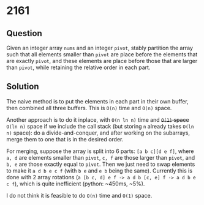 # 2161

## Question

Given an integer array `nums` and an integer `pivot`, stably partition the array such that all elements smaller than `pivot` are place before the elements that are exactly `pivot`, and these elements are place before those that are larger than `pivot`, while retaining the relative order in each part.

## Solution

The naive method is to put the elements in each part in their own buffer, then combined all three buffers. This is `O(n)` time and `O(n)` space.

Another approach is to do it inplace, with `O(n ln n)` time and ~~`O(1)` space~~ `O(ln n)` space if we include the call stack (but storing `n` already takes `O(ln n)` space): do a divide-and-conquer, and after working on the subarrays, merge them to one that is in the desired order.

For merging, suppose the array is split into 6 parts: `[a b c][d e f]`, where `a, d` are elements smaller than `pivot`, `c, f` are those larger than `pivot`, and `b, e` are those exactly equal to `pivot`. Then we just need to swap elements to make it `a d b e c f` (with `b e` and `e b` being the same). Currently this is done with 2 array rotations (`a [b c, d] e f -> a d b [c, e] f -> a d b e c f`), which is quite inefficient (python: ~450ms, ~5%).

I do not think it is feasible to do `O(n)` time and `O(1)` space.

